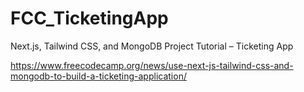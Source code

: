 # FCC_TicketingApp

Next.js, Tailwind CSS, and MongoDB Project Tutorial – Ticketing App

https://www.freecodecamp.org/news/use-next-js-tailwind-css-and-mongodb-to-build-a-ticketing-application/

